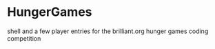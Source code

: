 HungerGames
===========

shell and a few player entries for the brilliant.org hunger games coding competition
